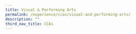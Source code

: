 ```yaml
---
title: Visual & Performing Arts
permalink: /experience/ccas/visual-and-performing-arts/
description: ""
third_nav_title: CCAs
---
```

